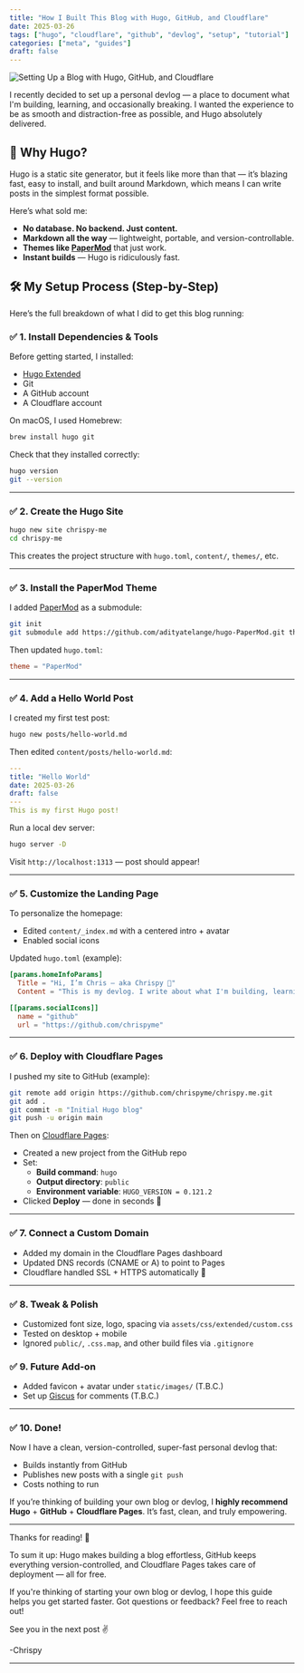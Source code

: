 ```yaml
---
title: "How I Built This Blog with Hugo, GitHub, and Cloudflare"
date: 2025-03-26
tags: ["hugo", "cloudflare", "github", "devlog", "setup", "tutorial"]
categories: ["meta", "guides"]
draft: false
---
```


![Setting Up a Blog with Hugo, GitHub, and Cloudflare](/images/how-i-built-this-blog-with-hugo.png)

I recently decided to set up a personal devlog — a place to document what I'm building, learning, and occasionally breaking. I wanted the experience to be as smooth and distraction-free as possible, and Hugo absolutely delivered.

## 🧱 Why Hugo?

Hugo is a static site generator, but it feels like more than that — it’s blazing fast, easy to install, and built around Markdown, which means I can write posts in the simplest format possible.

Here’s what sold me:

- **No database. No backend. Just content.**
- **Markdown all the way** — lightweight, portable, and version-controllable.
- **Themes like [PaperMod](https://github.com/adityatelange/hugo-PaperMod)** that just work.
- **Instant builds** — Hugo is ridiculously fast.

## 🛠 My Setup Process (Step-by-Step)
Here’s the full breakdown of what I did to get this blog running:

### ✅ 1. Install Dependencies & Tools

Before getting started, I installed:

- [Hugo Extended](https://gohugo.io/getting-started/installing/)
- Git
- A GitHub account
- A Cloudflare account

On macOS, I used Homebrew:

```bash
brew install hugo git
```

Check that they installed correctly:

```bash
hugo version
git --version
```

---

### ✅ 2. Create the Hugo Site

```bash
hugo new site chrispy-me
cd chrispy-me
```

This creates the project structure with `hugo.toml`, `content/`, `themes/`, etc.

---

### ✅ 3. Install the PaperMod Theme

I added [PaperMod](https://github.com/adityatelange/hugo-PaperMod) as a submodule:

```bash
git init
git submodule add https://github.com/adityatelange/hugo-PaperMod.git themes/PaperMod
```

Then updated `hugo.toml`:

```toml
theme = "PaperMod"
```

---

### ✅ 4. Add a Hello World Post

I created my first test post:

```bash
hugo new posts/hello-world.md
```

Then edited `content/posts/hello-world.md`:

```yaml
---
title: "Hello World"
date: 2025-03-26
draft: false
---
This is my first Hugo post!
```

Run a local dev server:

```bash
hugo server -D
```

Visit `http://localhost:1313` — post should appear!

---

### ✅ 5. Customize the Landing Page

To personalize the homepage:

- Edited `content/_index.md` with a centered intro + avatar
- Enabled social icons

Updated `hugo.toml` (example):

```toml
[params.homeInfoParams]
  Title = "Hi, I’m Chris — aka Chrispy 👋"
  Content = "This is my devlog. I write about what I'm building, learning, and breaking."

[[params.socialIcons]]
  name = "github"
  url = "https://github.com/chrispyme"
```

---

### ✅ 6. Deploy with Cloudflare Pages

I pushed my site to GitHub (example):

```bash
git remote add origin https://github.com/chrispyme/chrispy.me.git
git add .
git commit -m "Initial Hugo blog"
git push -u origin main
```

Then on [Cloudflare Pages](https://pages.cloudflare.com/):

- Created a new project from the GitHub repo
- Set:
  - **Build command**: `hugo`
  - **Output directory**: `public`
  - **Environment variable**: `HUGO_VERSION = 0.121.2`
- Clicked **Deploy** — done in seconds 🚀

---

### ✅ 7. Connect a Custom Domain

- Added my domain in the Cloudflare Pages dashboard
- Updated DNS records (CNAME or A) to point to Pages
- Cloudflare handled SSL + HTTPS automatically 💫

---

### ✅ 8. Tweak & Polish

- Customized font size, logo, spacing via `assets/css/extended/custom.css`
- Tested on desktop + mobile
- Ignored `public/`, `.css.map`, and other build files via `.gitignore`

### ✅ 9. Future Add-on
- Added favicon + avatar under `static/images/` (T.B.C.)
- Set up [Giscus](https://giscus.app) for comments (T.B.C.)
---

### ✅ 10. Done!

Now I have a clean, version-controlled, super-fast personal devlog that:

- Builds instantly from GitHub
- Publishes new posts with a single `git push`
- Costs nothing to run

If you’re thinking of building your own blog or devlog, I **highly recommend Hugo** + **GitHub** + **Cloudflare Pages**. It’s fast, clean, and truly empowering.

---

Thanks for reading! 🙌

To sum it up: Hugo makes building a blog effortless, GitHub keeps everything version-controlled, and Cloudflare Pages takes care of deployment — all for free.

If you're thinking of starting your own blog or devlog, I hope this guide helps you get started faster. Got questions or feedback? Feel free to reach out!

See you in the next post ✌️

-Chrispy

---